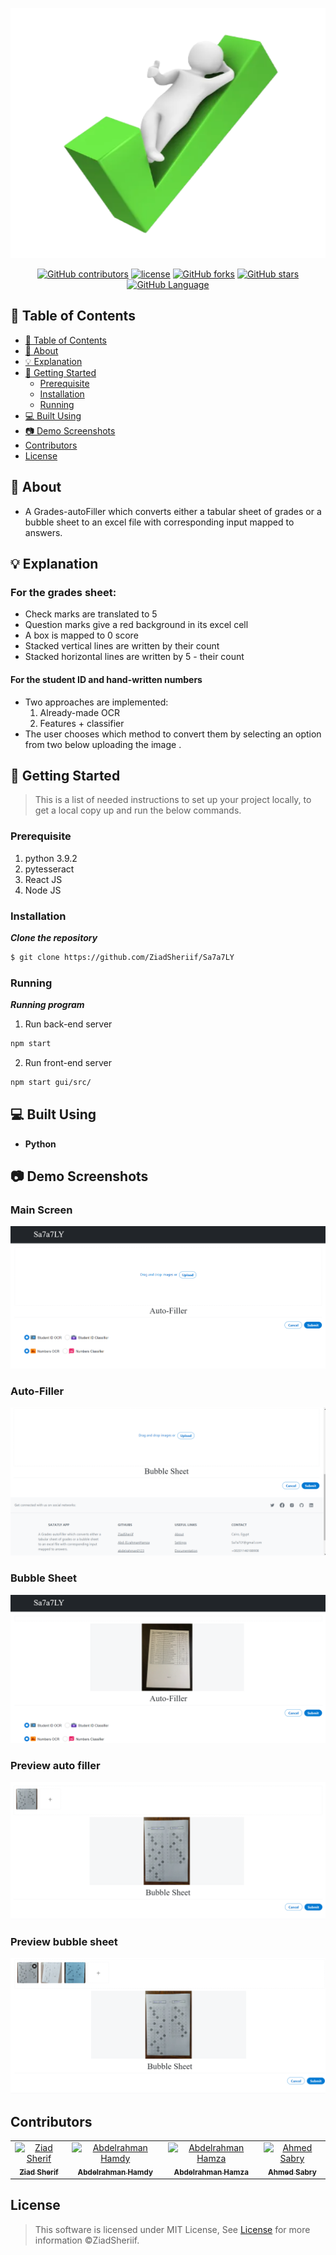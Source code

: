 <!--  TODO: add requirments file and demo video -->
<div align="center">
<a href="https://github.com/ZiadSheriif/SA7A7LY" rel="noopener">

<img  src="screenshots/banner3.png"  width="100%" height="400px"></a>

</div>

<div align="center">
 
[![GitHub contributors](https://img.shields.io/github/contributors/ZiadSheriif/SA7A7LY)](https://github.com/ZiadSheriif/SA7A7LY/contributors)
 [![license](https://img.shields.io/pypi/l/ansicolortags.svg)](LICENSE)
[![GitHub forks](https://img.shields.io/github/forks/ZiadSheriif/SA7A7LY)](https://github.com/ZiadSheriif/SA7A7LY/network)
[![GitHub stars](https://img.shields.io/github/stars/ZiadSheriif/SA7A7LY)](https://github.com/ZiadSheriif/SA7A7LY/stargazers)
[![GitHub Language](https://img.shields.io/github/languages/top/ZiadSheriif/SA7A7LY)](https://img.shields.io/github/languages/count/ZiadSheriif/SA7A7LY)

</div>

## 📝 Table of Contents

- [📝 Table of Contents](#-table-of-contents)
- [📙 About ](#-about-)
- [💡 Explanation ](#-explanation-)
- [🏁 Getting Started ](#-getting-started-)
  - [Prerequisite ](#prerequisite-)
  - [Installation ](#installation-)
  - [Running ](#running-)
- [💻 Built Using ](#-built-using-)
- [📷 Demo Screenshots ](#-demo-screenshots-)
- [Contributors ](#contributors-)
- [License ](#license-)

## 📙 About <a name = "about"></a>

- A Grades-autoFiller which converts either a tabular sheet of grades or a bubble sheet to an excel file with corresponding input mapped to answers.

## 💡 Explanation <a name = "explanation"></a>

### For the grades sheet:

- Check marks are translated to 5
- Question marks give a red background in its excel cell
- A box is mapped to 0 score
- Stacked vertical lines are written by their count
- Stacked horizontal lines are written by 5 - their count

#### For the student ID and hand-written numbers

- Two approaches are implemented:
  1.  Already-made OCR
  2.  Features + classifier
- The user chooses which method to convert them by selecting an option from two below uploading the image
  .

## 🏁 Getting Started <a name = "get-started"></a>

> This is a list of needed instructions to set up your project locally, to get a local copy up and run the below
> commands.

### Prerequisite <a name = "req"></a>

1. python 3.9.2
2. pytesseract
3. React JS
4. Node JS

### Installation <a name = "Install"></a>

**_Clone the repository_**

```sh
$ git clone https://github.com/ZiadSheriif/Sa7a7LY
```

### Running <a name = "running"></a>

**_Running program_**

1. Run back-end server

```sh
npm start
```

2.  Run front-end server

```sh
npm start gui/src/
```

## 💻 Built Using <a name = "tech"></a>

- **Python**

## 📷 Demo Screenshots <a name = "Screenshots"></a>

<div align="center">
<h3 align='left'>Main Screen</h3>
   <img src="screenshots/screen1.png">
<h3 align='left'>Auto-Filler</h3>
   <img  src="screenshots/screen2.png"></a>

<h3 align='left'>Bubble Sheet</h3>
<img src="screenshots/screen3.png"></a>
<h3 align='left'>Preview auto filler</h3>
<img src="screenshots/screen4.png"></a>
<h3 align='left'>Preview bubble sheet</h3>
<img src="screenshots/screen5.png"></a>

</div>
<!-- ## Demo Video <a name = "Video"></a>
<div align="center">
<h3 align='left'>Video</h3>
   <img src="screenshots/video.mp3">
</div> -->

## Contributors <a name = "Contributors"></a>

<table>
  <tr>
    </td>
    <td align="center">
    <a href="https://github.com/ZiadSheriif" target="_black">
    <img src="https://avatars.githubusercontent.com/u/78238570?v=4" width="150px;" alt="Ziad Sherif"/>
    <br />
    <sub><b>Ziad Sherif</b></sub></a>
    </td>
   <td align="center">
    <a href="https://github.com/abdelrahman0123" target="_black">
    <img src="https://avatars.githubusercontent.com/u/67989900?v=4" width="150px;" alt="Abdelrahman Hamdy"/>
    <br />
    <sub><b>Abdelrahman Hamdy</b></sub></a>
    </td>
    <td align="center">
    <a href="https://github.com/Abd-ELrahmanHamza" target="_black">
    <img src="https://avatars.githubusercontent.com/u/68310502?v=4" width="150px;" alt="Abdelrahman Hamza"/>
    <br />
    <sub><b>Abdelrahman Hamza</b></sub></a>
    </td>
   <td align="center">
    <a href="https://github.com/Ahmedsabry11" target="_black">
    <img src="https://avatars.githubusercontent.com/u/75908511?v=4" width="150px;" alt="Ahmed Sabry"/>
    <br />
    <sub><b>Ahmed Sabry</b></sub></a>

  </tr>
 </table>

## License <a name = "license"></a>

> This software is licensed under MIT License, See [License](https://github.com/ZiadSheriif/SA7A7LY/blob/main/LICENSE) for more information ©ZiadSheriif.
